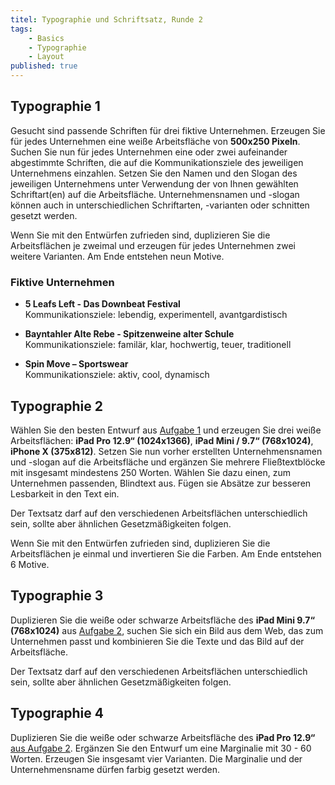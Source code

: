```yaml
---
titel: Typographie und Schriftsatz, Runde 2
tags: 
    - Basics
    - Typographie
    - Layout
published: true
---
```


## Typographie 1

Gesucht sind passende Schriften für drei fiktive Unternehmen. Erzeugen Sie für jedes Unternehmen eine weiße Arbeitsfläche von **500x250 Pixeln**. Suchen Sie nun für jedes Unternehmen eine oder zwei aufeinander abgestimmte Schriften, die auf die Kommunikationsziele des jeweiligen Unternehmens einzahlen. Setzen Sie den Namen und den Slogan des jeweiligen Unternehmens unter Verwendung der von Ihnen gewählten Schriftart(en) auf die Arbeitsfläche. Unternehmensnamen und -slogan können auch in unterschiedlichen Schriftarten, -varianten oder schnitten gesetzt werden.

Wenn Sie mit den Entwürfen zufrieden sind, duplizieren Sie die Arbeitsflächen je zweimal und erzeugen für jedes Unternehmen zwei weitere Varianten. Am Ende entstehen neun Motive.

### Fiktive Unternehmen

-   **5 Leafs Left - Das Downbeat Festival** \
    Kommunikationsziele: lebendig, experimentell, avantgardistisch

-   **Bayntahler Alte Rebe - Spitzenweine alter Schule** \
    Kommunikationsziele: familär, klar, hochwertig, teuer, traditionell

-   **Spin Move – Sportswear** \
    Kommunikationsziele: aktiv, cool, dynamisch

## Typographie 2

Wählen Sie den besten Entwurf aus [Aufgabe 1](#typographie-1) und erzeugen Sie drei weiße Arbeitsflächen: **iPad Pro 12.9“ (1024x1366)**, **iPad Mini / 9.7“ (768x1024)**, **iPhone X (375x812)**. Setzen Sie nun vorher erstellten Unternehmensnamen und -slogan auf die Arbeitsfläche und ergänzen Sie mehrere Fließtextblöcke mit insgesamt mindestens 250 Worten. Wählen Sie dazu einen, zum Unternehmen passenden, Blindtext aus. Fügen sie Absätze zur besseren Lesbarkeit in den Text ein.

Der Textsatz darf auf den verschiedenen Arbeitsflächen unterschiedlich sein, sollte aber ähnlichen Gesetzmäßigkeiten folgen.

Wenn Sie mit den Entwürfen zufrieden sind, duplizieren Sie die Arbeitsflächen je einmal und invertieren Sie die Farben. Am Ende entstehen 6 Motive.

<!-- 
Exportieren Sie die Arbeitsflächen als PNGs (2x) und laden Sie diese im ILU hoch. Verwenden Sie beim Dateinamen bitte die folgende Nomenklatur:

`sd-aufgabe-typo-2.1-weiss-NACHNAME.png` \
`sd-aufgabe-typo-2.2-weiss-NACHNAME.png` \
`sd-aufgabe-typo-2.3-weiss-NACHNAME.png` \
`sd-aufgabe-typo-2.1-schwarz-NACHNAME.png` \
`sd-aufgabe-typo-2.2-schwarz-NACHNAME.png` \
`sd-aufgabe-typo-2.3-schwarz-NACHNAME.png`
-->


## Typographie 3

Duplizieren Sie die weiße oder schwarze Arbeitsfläche des **iPad Mini 9.7“ (768x1024)** aus [Aufgabe 2](#typographie-2), suchen Sie sich ein Bild aus dem Web, das zum Unternehmen passt und kombinieren Sie die Texte und das Bild auf der Arbeitsfläche.

Der Textsatz darf auf den verschiedenen Arbeitsflächen unterschiedlich sein, sollte aber ähnlichen Gesetzmäßigkeiten folgen.

<!--
Exportieren Sie die Arbeitsfläche als PNGs (2x) und laden Sie diese im Ilias hoch. Verwenden Sie beim Dateinamen bitte die folgende Nomenklatur:

`sd-aufgabe-typo-3-NACHNAME.png`
-->



<!--
## Typographie 4

Erzeugen Sie eine Arbeitsfläche von **500x250 Pixeln**. Setzen Sie nur den Unternehmensnamen aus der [ersten Aufgabe](#typographie-1) auf die Fläche. Falls erforderlich passen Sie die Größe an. Eventuell muss das Kerning optimiert werden.

Wählen Sie nun eine Farbe, die zum Unternehmen passt und füllen Sie den Hintergrund damit. Falls erforderlich invertieren Sie die Schriftfarbe.

Wenn Sie zufrieden sind, duplizieren Sie die Fläche vier mal und suchen vier weitere passende Farben für das Unternehmen heraus. Am Ende entstehen 5 Motive.

Exportieren Sie die Arbeitsflächen als PNGs (2x) und laden Sie diese im Ilias hoch. Verwenden Sie beim Dateinamen bitte die folgende Nomenklatur:

`sd-aufgabe-typo-4.1-NACHNAME.png` \
`sd-aufgabe-typo-4.2-NACHNAME.png` \
`sd-aufgabe-typo-4.3-NACHNAME.png` \
`sd-aufgabe-typo-4.4-NACHNAME.png` \
`sd-aufgabe-typo-4.5-NACHNAME.png`
-->

## Typographie 4

Duplizieren Sie die weiße oder schwarze Arbeitsfläche des **iPad Pro 12.9“** [aus Aufgabe 2](#typographie-2). Ergänzen Sie den Entwurf um eine Marginalie mit 30 - 60 Worten. Erzeugen Sie insgesamt vier Varianten. Die Marginalie und der Unternehmensname dürfen farbig gesetzt werden.

<!--
Exportieren Sie die Arbeitsflächen als PNGs (2x) und laden Sie diese im Ilias hoch. Verwenden Sie beim Dateinamen bitte die folgende Nomenklatur:

`sd-aufgabe-typo-4.1-NACHNAME.png` \
`sd-aufgabe-typo-4.2-NACHNAME.png` \
`sd-aufgabe-typo-4.3-NACHNAME.png` \
`sd-aufgabe-typo-4.4-NACHNAME.png`
-->

